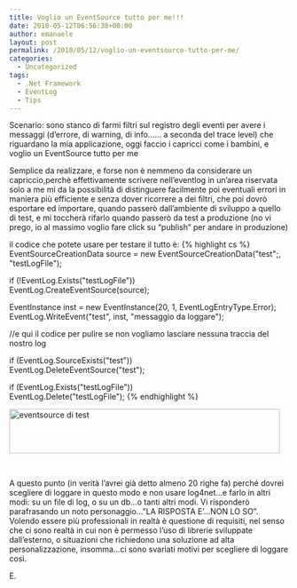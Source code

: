 ```yaml
---
title: Voglio un EventSource tutto per me!!!
date: 2010-05-12T06:56:38+00:00
author: emanuele
layout: post
permalink: /2010/05/12/voglio-un-eventsource-tutto-per-me/
categories:
  - Uncategorized
tags:
  - .Net Framework
  - EventLog
  - Tips
---
```

Scenario: sono stanco di farmi filtri sul registro degli eventi per avere i messaggi (d&rsquo;errore, di warning, di info&hellip;&hellip; a seconda del trace level) che riguardano la mia applicazione, oggi faccio i capricci come i bambini, e voglio un EventSource tutto per me

Semplice da realizzare, e forse non &egrave; nemmeno da considerare un capriccio,perch&egrave; effettivamente scrivere nell&rsquo;eventlog in un&rsquo;area riservata solo a me mi da la possibilit&agrave; di distinguere facilmente poi eventuali errori in maniera pi&ugrave; efficiente e senza dover ricorrere a dei filtri, che poi dovr&ograve; esportare ed importare, quando passer&ograve; dall&rsquo;ambiente di sviluppo a quello di test, e mi toccher&agrave; rifarlo quando passer&ograve; da test a produzione (no vi prego, io al massimo voglio fare click su &ldquo;publish&rdquo; per andare in produzione)

il codice che potete usare per testare il tutto &egrave;:
{% highlight cs %}
 EventSourceCreationData source = new EventSourceCreationData("test";, "testLogFile");   

 if (!EventLog.Exists("testLogFile"))   
    EventLog.CreateEventSource(source); 
 
 EventInstance inst = new EventInstance(20, 1, EventLogEntryType.Error);   
 EventLog.WriteEvent("test", inst, "messaggio da loggare"); 
 
 //e qui il codice per pulire se non vogliamo lasciare nessuna traccia del nostro log
 
 if (EventLog.SourceExists("test"))   
    EventLog.DeleteEventSource("test"); 
 
 if (EventLog.Exists("testLogFile"))   
    EventLog.Delete("testLogFile");
{% endhighlight %}

<a target="_blank" href="{{ site.url }}/assets/imgs/posts/2055.eventsourceditest_1AE06652.png">
<img height="80" width="488" src="{{ site.url }}/assets/imgs/posts/2055.eventsourceditest_1AE06652.png" alt="eventsource di test" border="0" title="eventsource di test" style="display:inline;border-width:0;" /></a>

&nbsp;

A questo punto (in verit&agrave; l&rsquo;avrei gi&agrave; detto almeno 20 righe fa) perch&eacute; dovrei scegliere di loggare in questo modo e non usare log4net&hellip;e farlo in altri modi: su un file di log, o su un db&hellip;o tanti altri modi. Vi risponder&ograve; parafrasando un noto personaggio&hellip;&rdquo;LA RISPOSTA E&rsquo;&hellip;NON LO SO&rdquo;.
Volendo essere più professionali in realtà è questione di requisiti,  nel senso che ci sono realt&agrave; in cui non &egrave; permesso l&rsquo;uso di librerie sviluppate dall&rsquo;esterno, o situazioni che richiedono una soluzione ad alta personalizzazione, insomma&hellip;ci sono svariati motivi per scegliere di loggare cos&igrave;.

E.